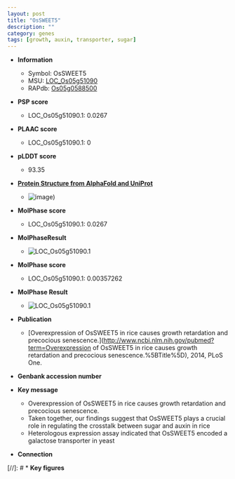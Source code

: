 ```yaml
---
layout: post
title: "OsSWEET5"
description: ""
category: genes
tags: [growth, auxin, transporter, sugar]
---
```


* **Information**  
    + Symbol: OsSWEET5  
    + MSU: [LOC_Os05g51090](http://rice.plantbiology.msu.edu/cgi-bin/ORF_infopage.cgi?orf=LOC_Os05g51090)  
    + RAPdb: [Os05g0588500](http://rapdb.dna.affrc.go.jp/viewer/gbrowse_details/irgsp1?name=Os05g0588500)  

* **PSP score**  
    + LOC_Os05g51090.1: 0.0267 

* **PLAAC score**  
    + LOC_Os05g51090.1: 0 

* **pLDDT score**
    + 93.35

* **[Protein Structure from AlphaFold and UniProt](https://www.uniprot.org/uniprotkb/Q6L568/entry#structure)**
    + ![image](https://ricepsp.github.io/images/Q6/AF-Q6L568-F1.png))

* **MolPhase score**
    + LOC_Os05g51090.1: 0.0267

* **MolPhaseResult**
    + ![LOC_Os05g51090.1](https://ricepsp.github.io/pictures/LOC_Os05g/LOC_Os05g51090.1.png)

* **MolPhase score**
    + LOC_Os05g51090.1: 0.00357262

* **MolPhase Result**
    + ![LOC_Os05g51090.1](https://304243504.github.io/Pictures/LOC_Os05g/LOC_Os05g51090.1.png)

* **Publication**  
    + [Overexpression of OsSWEET5 in rice causes growth retardation and precocious senescence.](http://www.ncbi.nlm.nih.gov/pubmed?term=Overexpression of OsSWEET5 in rice causes growth retardation and precocious senescence.%5BTitle%5D), 2014, PLoS One.

* **Genbank accession number**  

* **Key message**  
    + Overexpression of OsSWEET5 in rice causes growth retardation and precocious senescence.
    + Taken together, our findings suggest that OsSWEET5 plays a crucial role in regulating the crosstalk between sugar and auxin in rice
    + Heterologous expression assay indicated that OsSWEET5 encoded a galactose transporter in yeast

* **Connection**  

[//]: # * **Key figures**  


